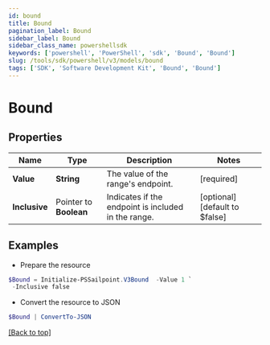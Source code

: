 ```yaml
---
id: bound
title: Bound
pagination_label: Bound
sidebar_label: Bound
sidebar_class_name: powershellsdk
keywords: ['powershell', 'PowerShell', 'sdk', 'Bound', 'Bound'] 
slug: /tools/sdk/powershell/v3/models/bound
tags: ['SDK', 'Software Development Kit', 'Bound', 'Bound']
---
```



# Bound

## Properties

Name | Type | Description | Notes
------------ | ------------- | ------------- | -------------
**Value** |  **String** | The value of the range's endpoint. | [required]
**Inclusive** |  Pointer to **Boolean** | Indicates if the endpoint is included in the range. | [optional] [default to $false]

## Examples

- Prepare the resource
```powershell
$Bound = Initialize-PSSailpoint.V3Bound  -Value 1 `
 -Inclusive false
```

- Convert the resource to JSON
```powershell
$Bound | ConvertTo-JSON
```


[[Back to top]](#) 

